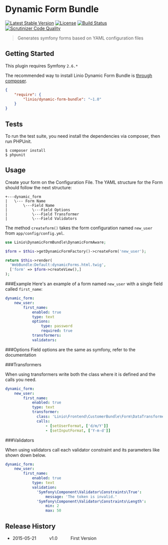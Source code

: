 Dynamic Form Bundle
============

[![Latest Stable Version](https://poser.pugx.org/linio/dynamic-form-bundle/v/stable.svg)](https://packagist.org/packages/linio/dynamic-form-bundle)
[![License](https://poser.pugx.org/linio/dynamic-form-bundle/license.svg)](https://packagist.org/packages/linio/dynamic-form-bundle)
[![Build Status](https://travis-ci.org/LinioIT/dynamic-form-bundle.svg?branch=master)](https://travis-ci.org/LinioIT/dynamic-form-bundle)
[![Scrutinizer Code Quality](https://scrutinizer-ci.com/g/LinioIT/dynamic-form-bundle/badges/quality-score.png?b=master)](https://scrutinizer-ci.com/g/LinioIT/dynamic-form-bundle/?branch=master)

> Generates symfony forms based on YAML configuration files

Getting Started
-------
This plugin requires Symfony `2.6.*`

The recommended way to install Linio Dynamic Form Bundle is [through composer](http://getcomposer.org).

```JSON
{
    "require": {
        "linio/dynamic-form-bundle": "~1.0"
    }
}
```

Tests
-----

To run the test suite, you need install the dependencies via composer, then
run PHPUnit.

    $ composer install
    $ phpunit

Usage
-----

Create your form on the Configuration File. The YAML structure for the Form should follow the next structure:

```
+---dynamic_form
|   \--- Form Name
|       \---Field Name
|           \---Field Options
|           \---Field Transformer
|           \---Field Validators
```
The method `createform()` takes the form configuration named `new_user` from `app/config/config.yml`. 

```php
use Linio\DynamicFormBundle\DynamicFormAware;

$form = $this->getDynamicFormFactory()->createForm('new_user');

return $this->render(
  'WebBundle:Default:dynamicForms.html.twig',
  ['form' => $form->createView(),]
);
```
###Example
Here's an example of a form named `new_user` with a single field called `first_name`:

```yaml
dynamic_form:
    new_user:
        first_name:
            enabled: true
            type: text
            options:
                type: password
                required: true
            transformers:
            validators:
```
###Options
Field options are the same as symfony, refer to the documentation


###Transformers

When using transformers write both the class where it is defined and the calls you need.

```yaml
dynamic_form:
    new_user:
        first_name:
            enabled: true
            type: text
            transformer:
              class: 'Linio\Frontend\CustomerBundle\Form\DataTransformer\BornDateTransformer'
              calls:
                  - [setUserFormat, ['d/m/Y']]
                  - [setInputFormat, ['Y-m-d']]
```

###Validators

When using validators call each validator constraint and its parameters like shown down below.

```yaml
dynamic_form:
    new_user:
        first_name:
            enabled: true
            type: text
            validation:
              'Symfony\Component\Validator\Constraints\True':
                  message: 'The token is invalid.'
              'Symfony\Component\Validator\Constraints\Length':
                  min: 2
                  max: 50
```

## Release History

 * 2015-05-21   v1.0   First Version
